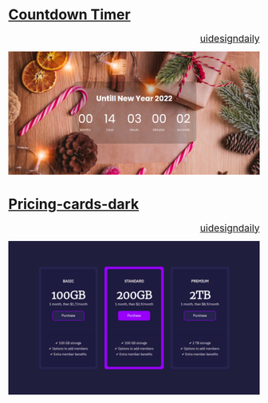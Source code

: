 # [Countdown Timer]("https://www.uidesigndaily.com/posts/sketch-countdown-timer-day-876")

<div style="text-align: right; font-size:1.2rem">
    <a href="https://www.uidesigndaily.com/posts/sketch-countdown-timer-day-876">uidesigndaily</a>
</div>

![](./countdown/final_design.png)

# [Pricing-cards-dark]("https://www.uidesigndaily.com/posts/xd-pricing-cards-card-dark-theme-mode-day-1449")

<div style="text-align: right; font-size:1.2rem">
    <a href="https://www.uidesigndaily.com/posts/xd-pricing-cards-card-dark-theme-mode-day-1449">uidesigndaily</a>
</div>

![](./pricing_card/final_design.png)
